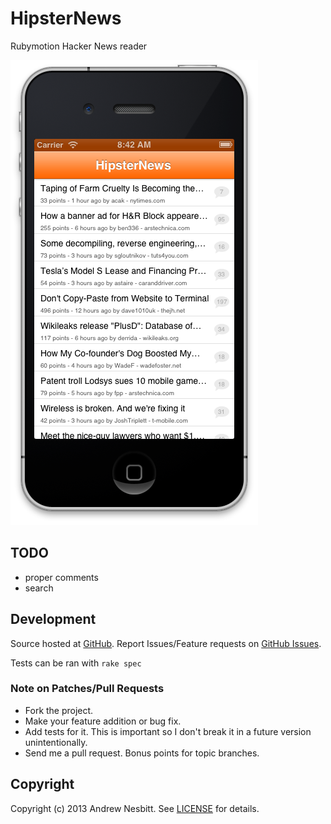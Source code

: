 # HipsterNews

Rubymotion Hacker News reader

![screenshot](screenshot.png)

## TODO

* proper comments
* search

## Development

Source hosted at [GitHub](http://github.com/andrew/hipsternews).
Report Issues/Feature requests on [GitHub Issues](http://github.com/andrew/hipsternews/issues).

Tests can be ran with `rake spec`

### Note on Patches/Pull Requests

 * Fork the project.
 * Make your feature addition or bug fix.
 * Add tests for it. This is important so I don't break it in a
   future version unintentionally.
 * Send me a pull request. Bonus points for topic branches.

## Copyright

Copyright (c) 2013 Andrew Nesbitt. See [LICENSE](LICENSE) for details.
